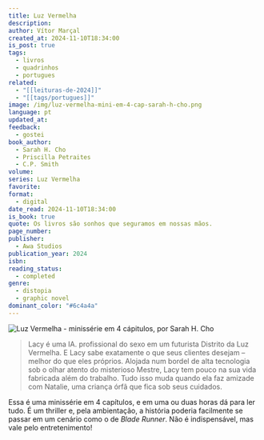 ```yaml
---
title: Luz Vermelha
description: 
author: Vítor Marçal
created_at: 2024-11-10T18:34:00
is_post: true
tags:
  - livros
  - quadrinhos
  - portugues
related:
  - "[[leituras-de-2024]]"
  - "[[tags/portugues]]"
image: /img/luz-vermelha-mini-em-4-cap-sarah-h-cho.png
language: pt
updated_at: 
feedback:
  - gostei
book_author:
  - Sarah H. Cho
  - Priscilla Petraites
  - C.P. Smith
volume: 
series: Luz Vermelha
favorite: 
format:
  - digital
date_read: 2024-11-10T18:34:00
is_book: true
quote: Os livros são sonhos que seguramos em nossas mãos.
page_number: 
publisher:
  - Awa Studios
publication_year: 2024
isbn: 
reading_status:
  - completed
genre:
  - distopia
  - graphic novel
dominant_color: "#6c4a4a"
---
```


![Luz Vermelha - minissérie em 4 cápitulos, por Sarah H. Cho](img/luz-vermelha-mini-em-4-cap-sarah-h-cho.png)

> Lacy é uma IA. profissional do sexo em um futurista Distrito da Luz Vermelha. E Lacy sabe exatamente o que seus clientes desejam – melhor do que eles próprios. Alojada num bordel de alta tecnologia sob o olhar atento do misterioso Mestre, Lacy tem pouco na sua vida fabricada além do trabalho. Tudo isso muda quando ela faz amizade com Natalie, uma criança órfã que fica sob seus cuidados.

Essa é uma minissérie em 4 capítulos, e em uma ou duas horas dá para ler tudo. É um thriller e, pela ambientação, a história poderia facilmente se passar em um cenário como o de _Blade Runner_. Não é indispensável, mas vale pelo entretenimento!